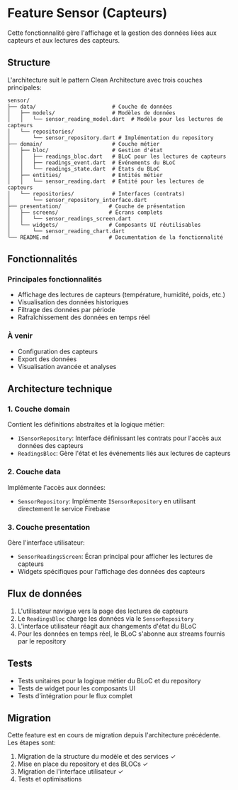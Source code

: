 # Feature Sensor (Capteurs)

Cette fonctionnalité gère l'affichage et la gestion des données liées aux capteurs et aux lectures des capteurs.

## Structure

L'architecture suit le pattern Clean Architecture avec trois couches principales:

```
sensor/
├── data/                        # Couche de données
│   ├── models/                  # Modèles de données
│   │   └── sensor_reading_model.dart  # Modèle pour les lectures de capteurs
│   └── repositories/
│       └── sensor_repository.dart # Implémentation du repository
├── domain/                      # Couche métier
│   ├── bloc/                    # Gestion d'état
│   │   ├── readings_bloc.dart   # BLoC pour les lectures de capteurs
│   │   ├── readings_event.dart  # Événements du BLoC
│   │   └── readings_state.dart  # États du BLoC
│   ├── entities/                # Entités métier
│   │   └── sensor_reading.dart  # Entité pour les lectures de capteurs
│   └── repositories/            # Interfaces (contrats)
│       └── sensor_repository_interface.dart
├── presentation/               # Couche de présentation
│   ├── screens/                # Écrans complets
│   │   └── sensor_readings_screen.dart
│   └── widgets/                # Composants UI réutilisables
│       └── sensor_reading_chart.dart
└── README.md                   # Documentation de la fonctionnalité
```

## Fonctionnalités

### Principales fonctionnalités

- Affichage des lectures de capteurs (température, humidité, poids, etc.)
- Visualisation des données historiques
- Filtrage des données par période
- Rafraîchissement des données en temps réel

### À venir

- Configuration des capteurs
- Export des données
- Visualisation avancée et analyses

## Architecture technique

### 1. Couche domain

Contient les définitions abstraites et la logique métier:

- `ISensorRepository`: Interface définissant les contrats pour l'accès aux données des capteurs
- `ReadingsBloc`: Gère l'état et les événements liés aux lectures de capteurs

### 2. Couche data

Implémente l'accès aux données:

- `SensorRepository`: Implémente `ISensorRepository` en utilisant directement le service Firebase

### 3. Couche presentation

Gère l'interface utilisateur:

- `SensorReadingsScreen`: Écran principal pour afficher les lectures de capteurs
- Widgets spécifiques pour l'affichage des données des capteurs

## Flux de données

1. L'utilisateur navigue vers la page des lectures de capteurs
2. Le `ReadingsBloc` charge les données via le `SensorRepository`
3. L'interface utilisateur réagit aux changements d'état du BLoC
4. Pour les données en temps réel, le BLoC s'abonne aux streams fournis par le repository

## Tests

- Tests unitaires pour la logique métier du BLoC et du repository
- Tests de widget pour les composants UI
- Tests d'intégration pour le flux complet

## Migration

Cette feature est en cours de migration depuis l'architecture précédente. Les étapes sont:

1. Migration de la structure du modèle et des services ✓
2. Mise en place du repository et des BLOCs ✓
3. Migration de l'interface utilisateur ✓
4. Tests et optimisations
